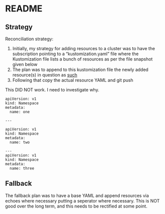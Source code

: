 # README


## Strategy
Reconciliation strategy:

1) Initially, my strategy for adding resources to a cluster was to have the subscription pointing to a “kustomization.yaml” file where the Kustomization file lists a bunch of resources as per the file snapshot given below
2) The plan was to append to this kustomization file the newly added resource(s) in question as [such](https://stackoverflow.com/questions/68753205/how-to-add-a-list-item-in-yq-version-4)
3) Following that copy the actual resource YAML and git push 

This DID NOT work. I need to investigate why.

```
apiVersion: v1
kind: Namespace
metadata:
  name: one

---

apiVersion: v1
kind: Namespace
metadata:
  name: two

---
apiVersion: v1
kind: Namespace
metadata:
  name: three
```

## Fallback

The fallback plan was to have a base YAML and append resources via echoes where necessary putting a seperator where necessary. This is NOT good over the long term, and this needs to be rectified at some point.

